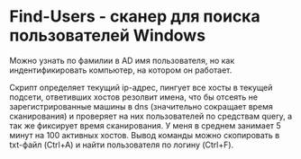 # Find-Users - сканер для поиска пользователей Windows
Можно узнать по фамилии в AD имя пользователя, но как индентификировать компьютер, на котором он работает.

Скрипт определяет текущий ip-адрес, пингует все хосты в текущей подсети, ответивших хостов резолвит имена, что бы отсеять не зарегистрированные машины в dns (значительно сокращает время сканирования) и проверяет на них пользователей по средствам query, а так же фиксирует время сканирования. У меня в среднем занимает 5 минут на 100 активных хостов. Вывод команды можно скопировать в txt-файл (Ctrl+A) и найти пользователя по логину (Ctrl+F).
